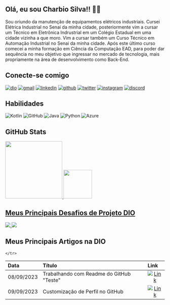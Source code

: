 ## Olá, eu sou Charbio Silva!! 👋🏽

Sou oriundo da manutenção de equipamentos elétricos industriais. Cursei Elétrica Industrial no Senai da minha cidade, posteriormente vim a cursar um Técnico em Eletrônica Indrustrial em um Colégio Estadual em uma cidade vizinha a que moro. Vim a cursar também um Curso Técnico em Automação Industrial no Senai da minha cidade. Após este último curso comecei a minha formação em Ciência da Computação EAD, para poder dar sequência no meu objetivo que ingressar no mercado de tecnologia, mais propriamente na área de desenvolvimento como Back-End.

## Conecte-se comigo
[![dio](https://img.shields.io/badge/MEU_PERFIL_NA_DIO-1DA1F2?style=for-the-badge&logoColor=white)](https://www.dio.me/users/charbiosilva/)
[![gmail](https://img.shields.io/badge/EMAIL-000?style=for-the-badge&logo=gmail&logoColor=A4373A)](mailto:charbinho86@gmail.com)
[![linkedin](https://img.shields.io/badge/linkedin-000?style=for-the-badge&logo=linkedin&logoColor=deepskyblue)](https://www.linkedin.com/in/charbiosilva/)
[![github](https://img.shields.io/badge/github-000?style=for-the-badge&logo=github&logoColor=deepskyblue)](https://github.com/charbinho86/)
[![twitter](https://img.shields.io/badge/twitter-000?style=for-the-badge&logo=twitter&logoColor=deepskyblue)](https://twiter.com/charbiosilva/)
[![instagram](https://img.shields.io/badge/instagram-000?style=for-the-badge&logo=instagram&logoColor=firebrick)](https://instagram.com/charbinho86/)
[![discord](https://img.shields.io/badge/discord-000?style=for-the-badge&logo=discord&logoColor=royalblue)](https://www.discord.com/in/charbiosilva/)

## Habilidades
![Kotlin](https://img.shields.io/badge/Kotlin-000?style=for-the-badge&logo=kotlin&logoColor=0095D5)
![GitHub](https://img.shields.io/badge/GitHub-000?style=for-the-badge&logo=github&logoColor=deepskyblue)
![Java](https://img.shields.io/badge/Java-000?style=for-the-badge&logo=openjdk&logoColor=ED8B00)
![Python](https://img.shields.io/badge/Python-000?style=for-the-badge&logo=python&logoColor=3776AB)
![Azure](https://img.shields.io/badge/Azure-000?style=for-the-badge&logo=microsoft-azure&logoColor=0089D6)

## GitHub Stats
<div>
  <a href="htpps://github.com/charbinho86">
  <img height="180em" src="https://github-readme-stats.vercel.app/api?username=charbinho86&show_icons=true&theme=dark&bg_color=000&border_color=00BFFF&title_color=A4373A&include_all_commits=true&count_private=true&text_color=fff&icon_color=00BFFF"/>
  <img height="90em" src="https://github-readme-stats.vercel.app/api/top-langs/?username=charbinho86&layout=compact&langs_count=16&theme=dark&bg_color=000&border_color=00BFFF&title_color=A4373A&text_color=fff"/>
</div>

## Meus Principais Desafios de Projeto DIO
<div>
  <a href="https://github.com/charbinho86/desafio_poo_dio">
  <img src="https://github-readme-stats.vercel.app/api/pin/?username=charbinho86&repo=desafio_poo_dio&theme=dark&bg_color=000&border_color=00BFFF&title_color=A4373A&icon_color=00BFFF&text_color=fff"/>
  </a>
  <a href="https://github.com/digitalinnovationone/roadmaps">
  <img src="https://github-readme-stats.vercel.app/api/pin/?username=digitalinnovationone&repo=roadmaps&theme=dark&bg_color=000&border_color=00BFFF&title_color=A4373A&icon_color=00BFFF&text_color=fff"/>
  </a>
</div>

## Meus Principais Artigos na DIO
<table>
  <thead>
    <tr align="left">
      <th>Data</th>
      <th>Título</th>
      <th>Link</th>
    </tr>
  </thead>
  <tbody align="left">
    <tr>
     <tr>
      <td>08/09/2023</td>
      <td>Trabalhando com Readme do GitHub "Teste"</td>
      <td align="center">
        <a href="https://www.dio.me/users/charbiosilva?">
          <img align="center" alt="Link" src="https://img.shields.io/badge/Ler_Artigo-E94D5F?style=for-the-badge">
        </a>
      </td>
    </tr>
     <td>09/09/2023</td>
      <td>Customização de Perfil no GitHub</td>
      <td align="center">
        <a href="[https://www.dio.me/users/charbiosilva/](https://web.dio.me/articles/customizacao-de-perfil-no-github?back=%2Farticles&open-modal=true&page=1&order=oldest)">
          <img align="center" alt="Link" src="https://img.shields.io/badge/Ler_Artigo-30A3DC?style=for-the-badge">
        </a>
      </td>
    
    </tr>
  </tbody>
</table>
